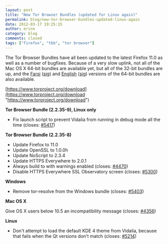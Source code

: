 ```yaml
---
layout: post
title: "New Tor Browser Bundles (updated for Linux again)"
permalink: blog/new-tor-browser-bundles-updated-linux-again
date: 2012-03-17 19:25:15
author: erinn
category: blog
comments: closed
tags: ["firefox", "tbb", "tor browser"]
---
```


The Tor Browser Bundles have all been updated to the latest Firefox 11.0 as well as a number of bugfixes. Because of a very slow uplink, not all of the Mac OS X 64-bit bundles are available yet, but all of the 32-bit bundles are up, and the [Farsi](https://www.torproject.org/dist/torbrowser/osx/TorBrowser-2.2.35-8-osx-x86_64-fa.zip) ([sig](https://www.torproject.org/dist/torbrowser/osx/TorBrowser-2.2.35-8-osx-x86_64-fa.zip.asc)) and [English](https://www.torproject.org/dist/torbrowser/osx/TorBrowser-2.2.35-8-osx-x86_64-en-US.zip) ([sig](https://www.torproject.org/dist/torbrowser/osx/TorBrowser-2.2.35-8-osx-x86_64-en-US.zip.asc)) versions of the 64-bit bundles are also available.

[https://www.torproject.org/download](https://www.torproject.org/download "https://www.torproject.org/download")

**Tor Browser Bundle (2.2.35-9), Linux only**

-   Fix launch script to prevent Vidalia from running in debug mode all the time (closes: [\#5417](https://trac.torproject.org/projects/tor/ticket/5417))

**Tor Browser Bundle (2.2.35-8)**

-   Update Firefox to 11.0
-   Update OpenSSL to 1.0.0h
-   Update NoScript to 2.3.4
-   Update HTTPS Everywhere to 2.0.1
-   Always build to with warnings enabled (closes: [\#4470](https://trac.torproject.org/projects/tor/ticket/4470))
-   Disable HTTPS Everywhere SSL Observatory screen (closes: [\#5300](https://trac.torproject.org/projects/tor/ticket/5300))

**Windows**

-   Remove tor-resolve from the Windows bundle (closes: [\#5403](https://trac.torproject.org/projects/tor/ticket/5403))

**Mac OS X**

Give OS X users below 10.5 an incompatibility message (closes: [\#4356](https://trac.torproject.org/projects/tor/ticket/4356))

**Linux**

-   Don't attempt to load the default KDE 4 theme from Vidalia, because that fails when the Qt versions don't match (closes: [\#5214](https://trac.torproject.org/projects/tor/ticket/5214))

